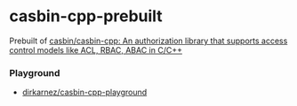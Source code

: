 casbin-cpp-prebuilt
===================
Prebuilt of [casbin/casbin-cpp: An authorization library that supports access control models like ACL, RBAC, ABAC in C/C++](https://github.com/casbin/casbin-cpp)

### Playground
- [dirkarnez/casbin-cpp-playground](https://github.com/dirkarnez/casbin-cpp-playground)
